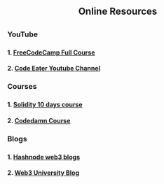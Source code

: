 <h2 align="center"> Online Resources<h2>
<h3> YouTube <h3>
<h4>1. <a href="https://youtu.be/gyMwXuJrbJQ"> FreeCodeCamp Full Course</a></h4>
<h4>2. <a href="https://youtu.be/gsaapL1SEqg"> Code Eater Youtube Channel</a></h4>



<h3> Courses <h3>
<h4>1. <a href="https://metaschool.so/course/10-days-of-solidity"> Solidity 10 days course</a></h4>
<h4>2. <a href="https://codedamn.com/learn/solidity-thirty"> Codedamn Course</a></h4>

<h3> Blogs <h3>
<h4>1. <a href="https://web3.hashnode.com/"> Hashnode web3 blogs</a></h4>
<h4>2. <a href="https://www.web3.university/find"> Web3 University Blog</a></h4>
